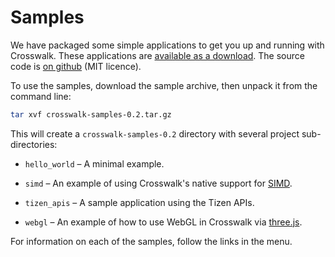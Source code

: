 # Samples

We have packaged some simple applications to get you up and running with Crosswalk. These applications are <a href="https://github.com/crosswalk-project/crosswalk-samples/archive/0.2.tar.gz">available as a download</a>. The source code is <a href="https://github.com/crosswalk-project/crosswalk-samples/" target="_blank">on github</a> (MIT licence).

To use the samples, download the sample archive, then unpack it from the command line:

```sh
tar xvf crosswalk-samples-0.2.tar.gz
```

This will create a `crosswalk-samples-0.2` directory with several project sub-directories:

* `hello_world` &ndash; A minimal example.

* `simd` &ndash; An example of using Crosswalk's native support for [SIMD](https://github.com/johnmccutchan/ecmascript_simd).

* `tizen_apis` &ndash; A sample application using the Tizen APIs.

* `webgl` &ndash; An example of how to use WebGL in Crosswalk via [three.js](http://threejs.org/).

For information on each of the samples, follow the links in the menu.
